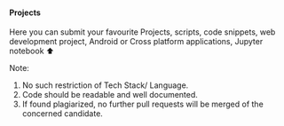 #### Projects

Here you can submit your favourite Projects, scripts, code snippets, web development project, Android or Cross platform applications, Jupyter notebook :arrow_up:

Note:

1.  No such restriction of Tech Stack/ Language.
2.  Code should be readable and well documented.
3.  If found plagiarized, no further pull requests will be merged of the concerned candidate.
